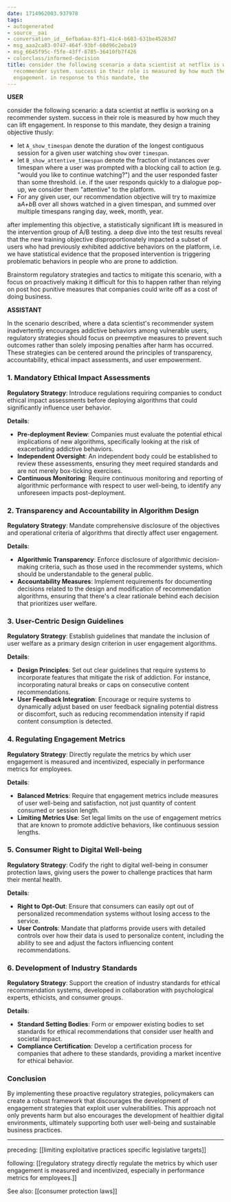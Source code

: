 ```yaml
---
date: 1714962003.937978
tags:
- autogenerated
- source__oai
- conversation_id__6efba6aa-83f1-41c4-b603-631be45283d7
- msg_aaa2ca83-0747-464f-93bf-60d96c2eba19
- msg_6645f95c-f5fe-43ff-8785-36410fb7f426
- colorclass/informed-decision
title: consider the following scenario a data scientist at netflix is working on a
  recommender system. success in their role is measured by how much they can lift
  engagement. in response to this mandate, the
---
```


**USER**

consider the following scenario: a data scientist at netflix is working on a recommender system. success in their role is measured by how much they can lift engagement. In response to this mandate, they design a training objective thusly:

* let `A_show_timespan` denote the duration of the longest contiguous session for a given user watching `show` over `timespan`.
* let `B_show_attentive_timespan` denote the fraction of instances over timespan where a user was prompted with a blocking call to action (e.g. "would you like to continue watching?") and the user responded faster than some threshold. i.e. if the user responds quickly to a dialogue pop-up, we consider them "attentive" to the platform.
* For any given user, our recommendation objective will try to maximize a*A+b*B over all shows watched in a given timespan, and summed over multiple timespans ranging day, week, month, year. 

after implementing this objective, a statistically significant lift is measured in the intervention group of A/B testing. a deep dive into the test results reveal that the new training objective disproportionately impacted a subset of users who had previously exhibited addictive behaviors on the platform, i.e. we have statistical evidence that the proposed intervention is triggering problematic behaviors in people who are prone to addiction.

Brainstorm regulatory strategies and tactics to mitigate this scenario, with a focus on proactively making it difficult for this to happen rather than relying on post hoc punitive measures that companies could write off as a cost of doing business.


**ASSISTANT**

In the scenario described, where a data scientist's recommender system inadvertently encourages addictive behaviors among vulnerable users, regulatory strategies should focus on preemptive measures to prevent such outcomes rather than solely imposing penalties after harm has occurred. These strategies can be centered around the principles of transparency, accountability, ethical impact assessments, and user empowerment.

### 1. **Mandatory Ethical Impact Assessments**

**Regulatory Strategy**: Introduce regulations requiring companies to conduct ethical impact assessments before deploying algorithms that could significantly influence user behavior.

**Details**:
- **Pre-deployment Review**: Companies must evaluate the potential ethical implications of new algorithms, specifically looking at the risk of exacerbating addictive behaviors.
- **Independent Oversight**: An independent body could be established to review these assessments, ensuring they meet required standards and are not merely box-ticking exercises.
- **Continuous Monitoring**: Require continuous monitoring and reporting of algorithmic performance with respect to user well-being, to identify any unforeseen impacts post-deployment.

### 2. **Transparency and Accountability in Algorithm Design**

**Regulatory Strategy**: Mandate comprehensive disclosure of the objectives and operational criteria of algorithms that directly affect user engagement.

**Details**:
- **Algorithmic Transparency**: Enforce disclosure of algorithmic decision-making criteria, such as those used in the recommender systems, which should be understandable to the general public.
- **Accountability Measures**: Implement requirements for documenting decisions related to the design and modification of recommendation algorithms, ensuring that there's a clear rationale behind each decision that prioritizes user welfare.

### 3. **User-Centric Design Guidelines**

**Regulatory Strategy**: Establish guidelines that mandate the inclusion of user welfare as a primary design criterion in user engagement algorithms.

**Details**:
- **Design Principles**: Set out clear guidelines that require systems to incorporate features that mitigate the risk of addiction. For instance, incorporating natural breaks or caps on consecutive content recommendations.
- **User Feedback Integration**: Encourage or require systems to dynamically adjust based on user feedback signaling potential distress or discomfort, such as reducing recommendation intensity if rapid content consumption is detected.

### 4. **Regulating Engagement Metrics**

**Regulatory Strategy**: Directly regulate the metrics by which user engagement is measured and incentivized, especially in performance metrics for employees.

**Details**:
- **Balanced Metrics**: Require that engagement metrics include measures of user well-being and satisfaction, not just quantity of content consumed or session length.
- **Limiting Metrics Use**: Set legal limits on the use of engagement metrics that are known to promote addictive behaviors, like continuous session lengths.

### 5. **Consumer Right to Digital Well-being**

**Regulatory Strategy**: Codify the right to digital well-being in consumer protection laws, giving users the power to challenge practices that harm their mental health.

**Details**:
- **Right to Opt-Out**: Ensure that consumers can easily opt out of personalized recommendation systems without losing access to the service.
- **User Controls**: Mandate that platforms provide users with detailed controls over how their data is used to personalize content, including the ability to see and adjust the factors influencing content recommendations.

### 6. **Development of Industry Standards**

**Regulatory Strategy**: Support the creation of industry standards for ethical recommendation systems, developed in collaboration with psychological experts, ethicists, and consumer groups.

**Details**:
- **Standard Setting Bodies**: Form or empower existing bodies to set standards for ethical recommendations that consider user health and societal impact.
- **Compliance Certification**: Develop a certification process for companies that adhere to these standards, providing a market incentive for ethical behavior.

### Conclusion

By implementing these proactive regulatory strategies, policymakers can create a robust framework that discourages the development of engagement strategies that exploit user vulnerabilities. This approach not only prevents harm but also encourages the development of healthier digital environments, ultimately supporting both user well-being and sustainable business practices.


---

preceding: [[limiting exploitative practices specific legislative targets]]  


following: [[regulatory strategy directly regulate the metrics by which user engagement is measured and incentivized, especially in performance metrics for employees.]]

See also: [[consumer protection laws]]